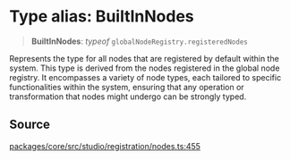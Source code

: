 # Type alias: BuiltInNodes

> **BuiltInNodes**: *typeof* `globalNodeRegistry.registeredNodes`

Represents the type for all nodes that are registered by default within the system. This type is derived
from the nodes registered in the global node registry. It encompasses a variety of node types, each tailored
to specific functionalities within the system, ensuring that any operation or transformation that nodes
might undergo can be strongly typed.

## Source

[packages/core/src/studio/registration/nodes.ts:455](https://github.com/VictorS67/encre/blob/c09849eb59af073bf23be826a912f2ba4f635f93/packages/core/src/studio/registration/nodes.ts#L455)
